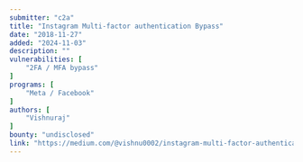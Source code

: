 ```yaml
---
submitter: "c2a"
title: "Instagram Multi-factor authentication Bypass"
date: "2018-11-27"
added: "2024-11-03"
description: ""
vulnerabilities: [
    "2FA / MFA bypass"
]
programs: [
    "Meta / Facebook"
]
authors: [
    "Vishnuraj"
]
bounty: "undisclosed"
link: "https://medium.com/@vishnu0002/instagram-multi-factor-authentication-bypass-924d963325a1"
---
```




